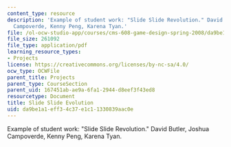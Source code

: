 ```yaml
---
content_type: resource
description: 'Example of student work: "Slide Slide Revolution." David Butler, Joshua
  Campoverde, Kenny Peng, Karena Tyan.'
file: /ol-ocw-studio-app/courses/cms-608-game-design-spring-2008/da9be1a1eff34c37e1c11330839aac0e_bcpt4.pdf
file_size: 261092
file_type: application/pdf
learning_resource_types:
- Projects
license: https://creativecommons.org/licenses/by-nc-sa/4.0/
ocw_type: OCWFile
parent_title: Projects
parent_type: CourseSection
parent_uid: 167451ab-ae9a-6fa1-2944-d8eef3f43ed8
resourcetype: Document
title: Slide Slide Evolution
uid: da9be1a1-eff3-4c37-e1c1-1330839aac0e
---
```

Example of student work: "Slide Slide Revolution." David Butler, Joshua Campoverde, Kenny Peng, Karena Tyan.